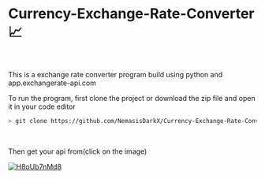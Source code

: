 # Currency-Exchange-Rate-Converter 📈
<br/>
<p>This is a exchange rate converter program build using python and app.exchangerate-api.com</p>

<p>To run the program, first clone the project or download the zip file and open it in your code editor</p>

```bash
> git clone https://github.com/NemasisDarkX/Currency-Exchange-Rate-Converter.git
```

</br>
<p>Then get your api from(click on the image)</p>
<a href="https://www.exchangerate-api.com/"><img src="https://imagetolink.com/ib/H8oUb7nMd8.png" alt="H8oUb7nMd8"/></a>
<br/>

